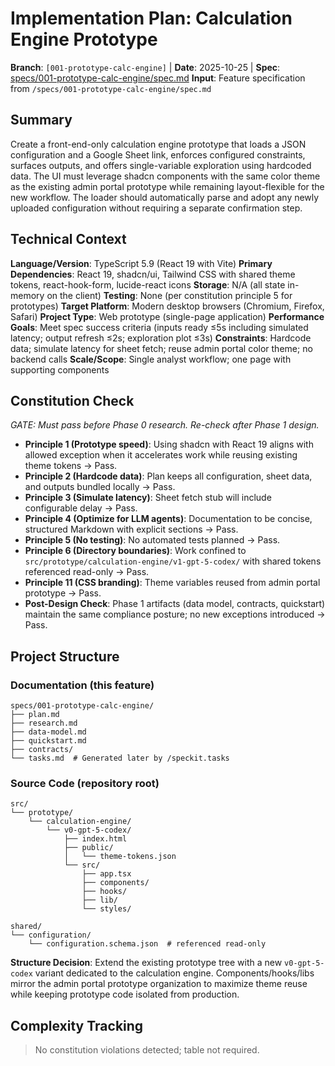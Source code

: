 # Implementation Plan: Calculation Engine Prototype

**Branch**: `[001-prototype-calc-engine]` | **Date**: 2025-10-25 | **Spec**: [specs/001-prototype-calc-engine/spec.md](specs/001-prototype-calc-engine/spec.md)
**Input**: Feature specification from `/specs/001-prototype-calc-engine/spec.md`

## Summary

Create a front-end-only calculation engine prototype that loads a JSON configuration and a Google Sheet link, enforces configured constraints, surfaces outputs, and offers single-variable exploration using hardcoded data. The UI must leverage shadcn components with the same color theme as the existing admin portal prototype while remaining layout-flexible for the new workflow. The loader should automatically parse and adopt any newly uploaded configuration without requiring a separate confirmation step.

## Technical Context

**Language/Version**: TypeScript 5.9 (React 19 with Vite)
**Primary Dependencies**: React 19, shadcn/ui, Tailwind CSS with shared theme tokens, react-hook-form, lucide-react icons
**Storage**: N/A (all state in-memory on the client)
**Testing**: None (per constitution principle 5 for prototypes)
**Target Platform**: Modern desktop browsers (Chromium, Firefox, Safari)
**Project Type**: Web prototype (single-page application)
**Performance Goals**: Meet spec success criteria (inputs ready ≤5s including simulated latency; output refresh ≤2s; exploration plot ≤3s)
**Constraints**: Hardcode data; simulate latency for sheet fetch; reuse admin portal color theme; no backend calls
**Scale/Scope**: Single analyst workflow; one page with supporting components

## Constitution Check

_GATE: Must pass before Phase 0 research. Re-check after Phase 1 design._

- **Principle 1 (Prototype speed)**: Using shadcn with React 19 aligns with allowed exception when it accelerates work while reusing existing theme tokens → Pass.
- **Principle 2 (Hardcode data)**: Plan keeps all configuration, sheet data, and outputs bundled locally → Pass.
- **Principle 3 (Simulate latency)**: Sheet fetch stub will include configurable delay → Pass.
- **Principle 4 (Optimize for LLM agents)**: Documentation to be concise, structured Markdown with explicit sections → Pass.
- **Principle 5 (No testing)**: No automated tests planned → Pass.
- **Principle 6 (Directory boundaries)**: Work confined to `src/prototype/calculation-engine/v1-gpt-5-codex/` with shared tokens referenced read-only → Pass.
- **Principle 11 (CSS branding)**: Theme variables reused from admin portal prototype → Pass.
- **Post-Design Check**: Phase 1 artifacts (data model, contracts, quickstart) maintain the same compliance posture; no new exceptions introduced → Pass.

## Project Structure

### Documentation (this feature)

```text
specs/001-prototype-calc-engine/
├── plan.md
├── research.md
├── data-model.md
├── quickstart.md
├── contracts/
└── tasks.md  # Generated later by /speckit.tasks
```

### Source Code (repository root)

```text
src/
└── prototype/
    └── calculation-engine/
        └── v0-gpt-5-codex/
            ├── index.html
            ├── public/
            │   └── theme-tokens.json
            └── src/
                ├── app.tsx
                ├── components/
                ├── hooks/
                ├── lib/
                └── styles/

shared/
└── configuration/
    └── configuration.schema.json  # referenced read-only
```

**Structure Decision**: Extend the existing prototype tree with a new `v0-gpt-5-codex` variant dedicated to the calculation engine. Components/hooks/libs mirror the admin portal prototype organization to maximize theme reuse while keeping prototype code isolated from production.

## Complexity Tracking

> No constitution violations detected; table not required.
